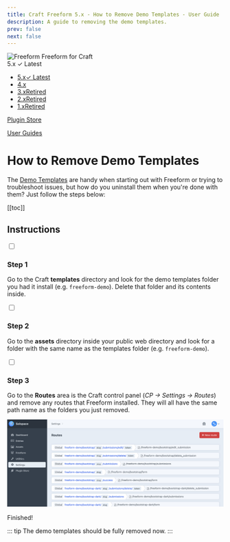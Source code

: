 ```yaml
---
title: Craft Freeform 5.x - How to Remove Demo Templates - User Guide
description: A guide to removing the demo templates.
prev: false
next: false
---
```


<meta property="og:image" content="https://docs.solspace.com/extras/social/craft/freeform/freeform.png" />

<div id="pr-heading">
    <img src="https://docs.solspace.com/extras/icons/products/freeform-icon.png" alt="Freeform" class="pr-image">
    <span class="pr-name">Freeform</span>
    <span class="pr-category">for Craft</span>
    <div class="pr-v-wrapper">
        <div class="pr-v">
            <span class="pr-v-v">5.x</span>
            <span class="pr-v-type pr-latest">✓ Latest</span>
            <span class="pr-v-arrow arrow down"></span>
        </div>
        <ul class="pr-v-list">
            <li><a href="/craft/freeform/v5/">5.x<span class="pr-v-type pr-latest">✓ Latest</span></a></li>
            <li><a href="/craft/freeform/v4/">4.x</a></li>
            <li><a href="/craft/freeform/v3/">3.x<span class="pr-v-type pr-retired">Retired</span></a></li>
            <li><a href="/craft/freeform/v2/">2.x<span class="pr-v-type pr-retired">Retired</span></a></li>
            <li><a href="/craft/freeform/v1/">1.x<span class="pr-v-type pr-retired">Retired</span></a></li>
        </ul>
    </div>
    <div class="pr-buy">
        <a href="https://plugins.craftcms.com/freeform" class="button button-blue"><span class="external-url">Plugin Store</span></a>
    </div>
</div>

<span class="page-section"><a href="/craft/freeform/v5/guides/">User Guides</a></span>

# How to Remove Demo Templates

The [Demo Templates](../configuration/demo-templates/) are handy when starting out with Freeform or trying to troubleshoot issues, but how do you uninstall them when you're done with them? Just follow the steps below:


[[toc]]


## Instructions

<div class="step">
<label for="step1"><input type="checkbox" class="step-check" id="step1">

### Step 1

</label>

Go to the Craft **templates** directory and look for the demo templates folder you had it install (e.g. `freeform-demo`). Delete that folder and its contents inside.

</div>

<div class="step">
<label for="step2"><input type="checkbox" class="step-check" id="step2">

### Step 2

</label>

Go to the **assets** directory inside your public web directory and look for a folder with the same name as the templates folder (e.g. `freeform-demo`).

</div>

<div class="step">
<label for="step3"><input type="checkbox" class="step-check" id="step3">

### Step 3

</label>

Go to the **Routes** area is the Craft control panel (_CP → Settings → Routes_) and remove any routes that Freeform installed. They will all have the same path name as the folders you just removed.

![Craft Routes Settings](../images/guides/remove-demo.png)

</div>

<div class="step-finished">Finished!</div>

::: tip
The demo templates should be fully removed now.
:::
